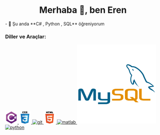<h1 align="center">Merhaba 👋, ben Eren</h1>
- 🌱 Şu anda **C# , Python , SQL** öğreniyorum

</p>

<h3 align = "left"> Diller ve Araçlar:</h3>
<p align = "left"> <a href = "https://www.w3schools. com/cs/" target = "_blank" rel = "noreferrer"> <img src = "https://raw.githubusercontent.com/devicons/devicon/master/icons/csharp/csharp-original.svg" alt = " csharp" width = "40" height = "40"/> </a> <a href = "https://www.w3schools.com/css/" target = "_blank" rel = "noreferrer"> <img src ="https://raw.githubusercontent.com/devicons/devicon/master/icons/css3/css3-original-wordmark.svg" alt = "css3" width = "40" height = "40"/> </a > <a href = "https://git-scm.com/" target = "_blank" rel = "noreferrer"> <img src = "https://www.vectorlogo.zone/logos/git-scm/git -scm-icon.svg" alt = "git" width = "40" height = "40"/> </a> <a href = "https://www.w3.org/html/" target = "_blank " rel = "noreferrer"> <img src = "https://raw.githubusercontent.com/devicons/devicon/master/icons/html5/html5-original-wordmark.svg" alt = "html5" width = "40" height = "40"/> </a> <a href = "https://www.mathworks.com/" target = "_blank" rel = "noreferrer"> <img src = "https://upload.wikimedia .org/wikipedia/commons/2/21/Matlab_Logo.png" alt = "matlab" width = "40" height = "40"/> </a> <a href = "https://www.mysql.com /" target = "_blank" rel = "noreferrer"> <img src = "https://raw.githubusercontent.com/devicons/devicon/master/icons/mysql/mysql-original-wordmark.svg" alt = "mysql " genişlik = "40" yükseklik = "40"/> </a> <a href = "https://www.python.org" target = "_blank" rel = "noreferrer"> <img src = "https: //raw.githubusercontent.com/devicons/devicon/master/icons/python/python-original.svg" alt = "python" width = "40" height = "40"/> </a> </p>
